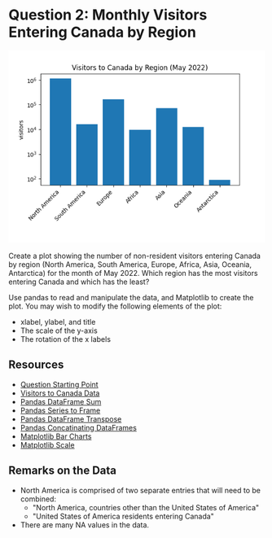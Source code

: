 # Question 2: Monthly Visitors Entering Canada by Region

![Monthly Visitors Entering Canada by Region](../../solutions/2/canada_visitors_by_region.png)

Create a plot showing the number of non-resident visitors entering Canada by region (North America, South America, Europe, Africa, Asia, Oceania, Antarctica) for the month of May 2022. Which region has the most visitors entering Canada and which has the least?

Use pandas to read and manipulate the data, and Matplotlib to create the plot. You may wish to modify the following elements of the plot:

- xlabel, ylabel, and title
- The scale of the y-axis
- The rotation of the x labels

## Resources

- [Question Starting Point](canada_visitors_by_region.py)
- [Visitors to Canada Data](../../data/Canada_visitors.csv)
- [Pandas DataFrame Sum](https://pandas.pydata.org/docs/reference/api/pandas.DataFrame.sum.html)
- [Pandas Series to Frame](https://pandas.pydata.org/docs/reference/api/pandas.Series.to_frame.html)
- [Pandas DataFrame Transpose](https://pandas.pydata.org/docs/reference/api/pandas.DataFrame.transpose.html)
- [Pandas Concatinating DataFrames](https://pandas.pydata.org/docs/user_guide/merging.html)
- [Matplotlib Bar Charts](https://matplotlib.org/stable/gallery/lines_bars_and_markers/bar_colors.html#sphx-glr-gallery-lines-bars-and-markers-bar-colors-py)
- [Matplotlib Scale](https://matplotlib.org/stable/api/_as_gen/matplotlib.pyplot.yscale.html)

## Remarks on the Data

- North America is comprised of two separate entries that will need to be combined:
  - "North America, countries other than the United States of America"
  - "United States of America residents entering Canada"
- There are many NA values in the data.
